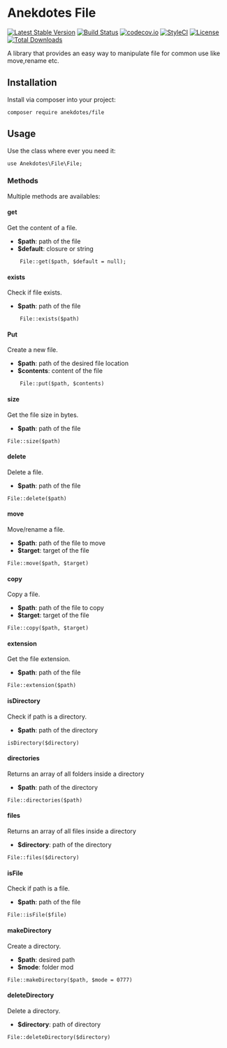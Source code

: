 # Anekdotes File

[![Latest Stable Version](https://poser.pugx.org/anekdotes/file/v/stable)](https://packagist.org/packages/anekdotes/file)
[![Build Status](https://travis-ci.org/anekdotes/file.svg?branch=master)](https://travis-ci.org/anekdotes/file)
[![codecov.io](https://codecov.io/gh/anekdotes/file/branch/master/graph/badge.svg)](https://codecov.io/github/anekdotes/file?branch=master)
[![StyleCI](https://styleci.io/repos/54150642/shield?style=flat)](https://styleci.io/repos/54150642)
[![License](https://poser.pugx.org/anekdotes/file/license)](https://packagist.org/packages/anekdotes/file)
[![Total Downloads](https://poser.pugx.org/anekdotes/file/downloads)](https://packagist.org/packages/anekdotes/file)

A library that provides an easy way to manipulate file for common use like move,rename etc.

## Installation

Install via composer into your project:

```
composer require anekdotes/file
```

## Usage

Use the class where ever you need it:

```
use Anekdotes\File\File;
```

### Methods

Multiple methods are availables:

#### get

Get the content of a file.

* **$path**: path of the file
* **$default**: closure or string

```
    File::get($path, $default = null);
```

#### exists

Check if file exists.

* **$path**: path of the file

```
    File::exists($path)
```
#### Put

Create a new file.

* **$path**: path of the desired file location
* **$contents**: content of the file

```
    File::put($path, $contents)
```

#### size

Get the file size in bytes.

* **$path**: path of the file

```
File::size($path)
```

#### delete

Delete a file.

* **$path**: path of the file

```
File::delete($path)
```

#### move

Move/rename a file.

* **$path**: path of the file to move
* **$target**: target of the file

```
File::move($path, $target)
```

#### copy

Copy a file.

* **$path**: path of the file to copy
* **$target**: target of the file

```
File::copy($path, $target)
```

#### extension

Get the file extension.

* **$path**: path of the file

```
File::extension($path)
```

#### isDirectory

Check if path is a directory.

* **$path**: path of the directory

```
isDirectory($directory)
```

#### directories

Returns an array of all folders inside a directory

* **$path**: path of the directory

```
File::directories($path)
```

#### files

Returns an array of all files inside a directory

* **$directory**: path of the directory

```
File::files($directory)
```

#### isFile

Check if path is a file.

* **$path**: path of the file

```
File::isFile($file)
```

#### makeDirectory

Create a directory.

* **$path**: desired path
* **$mode**: folder mod

```
File::makeDirectory($path, $mode = 0777)
```

#### deleteDirectory

Delete a directory.

* **$directory**: path of directory

```
File::deleteDirectory($directory)
```
